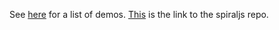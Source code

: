 See [here](https://nlesc-sherlock.github.io/spiraljs-demo/sites/demo/) for a list of demos. [This](https://github.com/nlesc-sherlock/spiraljs) is the link to the spiraljs repo.
